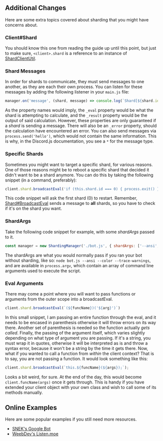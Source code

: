 ## Additional Changes

Here are some extra topics covered about sharding that you might have concerns about.

### Client#Shard
You should know this one from reading the guide up until this point, but just to make sure, `<client>.shard` is a reference to an instance of [ShardClientUtil]('https://discord.js.org/#/docs/main/stable/class/ShardClientUtil').

### Shard Messages
In order for shards to communicate, they must send messages to one another, as they are each their own process. You can listen for these messages by adding the following listener in your `main.js` file:
```js
manager.on('message', (shard, message) => console.log(`Shard[${shard.id}]:${message._eval}:${message._result}`));
```
As the property names would imply, the `_eval` property would be what the shard is attempting to calculate, and the `_result` property would be the output of said calculation. However, these properties are only guaranteed if a _shard_ is sending a message. There will also be an `_error` property, should the calculation have encountered an error.
You can also send messages via `process.send('hello')`, which would not contain the same information. This is why, in the Discord.js documentation, you see a `*` for the message type.


### Specific Shards
Sometimes you might want to target a specific shard, for various reasons. One of those reasons might be to reboot a specific shard that decided it didn't want to be a shard anymore. You can do this by taking the following snippet (in a command, preferably):
```js
client.shard.broadcastEval('if (this.shard.id === 0) { process.exit() }');
```
This code snippet will ask the first shard (0) to restart. Remember, [Shard#BroadcastEval](https://discord.js.org/#/docs/main/stable/class/ShardClientUtil?scrollTo=broadcastEval) sends a message to **all** shards, so you have to check if it's on the shard you want.

### ShardArgs
Take the following code snippet for example, with some _shardArgs_ passed to it.
```js
const manager = new ShardingManager('./bot.js', { shardArgs: ['--ansi', '--color', '--trace-warnings'], token });
```
The shardArgs are what you would normally pass if you ran your bot without sharding, like so: `node bot.js --ansi --color --trace-warnings`, and are available in `process.argv`, which contain an array of command line arguments used to execute the script.

### Eval Arguments
There may come a point where you will want to pass functions or arguments from the outer scope into a broadcastEval.
```js
client.shard.broadcastEval(`(${funcName})('${arg}')`)
```
In this small snippet, I am passing an entire function through the eval, and it needs to be encased in parenthesis otherwise it will throw errors on its way there. Another set of parenthesis is needed so the function actually *gets called*. Finally, the passing of the argument itself, which varies slightly depending on what type of argument you are passing. If it's a string, you must wrap it in quotes, otherwise it will be interpreted as is and throw a syntax error, because it won't be a string by the time it gets there.
Now, what if you wanted to call a function from *within* the client context? That is to say, you are not passing a function. It would look something like this:
```js
client.shard.broadcastEval(`this.${funcName}(${args});`);
```
Looks a bit weird, for sure. At the end of the day, this would become `client.funcName(args)` once it gets through. This is handy if you have extended your client object with your own class and wish to call some of its methods manually.

## Online Examples
Here are some popular examples if you still need more resources.
* [SNEK's Google Bot](https://github.com/devsnek/googlebot)
* [WeebDev's Listen.moe](https://github.com/WeebDev/Listen.moe-Discord)
